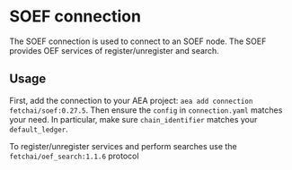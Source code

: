 # SOEF connection

The SOEF connection is used to connect to an SOEF node. The SOEF provides OEF services of register/unregister and search.

## Usage

First, add the connection to your AEA project: `aea add connection fetchai/soef:0.27.5`. Then ensure the `config` in `connection.yaml` matches your need. In particular, make sure `chain_identifier` matches your `default_ledger`.

To register/unregister services and perform searches use the `fetchai/oef_search:1.1.6` protocol